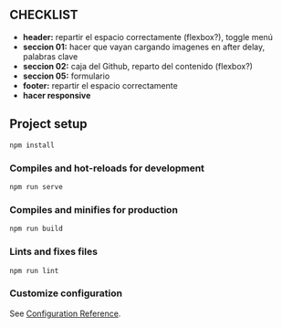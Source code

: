 ## CHECKLIST
* __header:__ repartir el espacio correctamente (flexbox?), toggle menú
* __seccion 01:__ hacer que vayan cargando imagenes en after delay, palabras clave 
* __seccion 02:__ caja del Github, reparto del contenido (flexbox?)
* __seccion 05:__ formulario
* __footer:__ repartir el espacio correctamente
* __hacer responsive__




## Project setup
```
npm install
```

### Compiles and hot-reloads for development
```
npm run serve
```

### Compiles and minifies for production
```
npm run build
```

### Lints and fixes files
```
npm run lint
```

### Customize configuration
See [Configuration Reference](https://cli.vuejs.org/config/).
